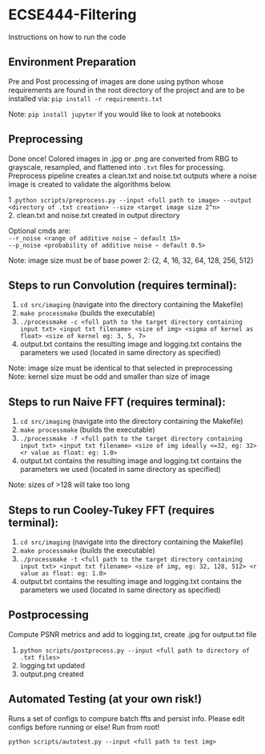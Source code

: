 # ECSE444-Filtering

Instructions on how to run the code

## Environment Preparation
Pre and Post processing of images are done using python whose requirements are found in the root directory of the project and are to be installed via:
`pip install -r requirements.txt` 

Note: `pip install jupyter` if you would like to look at notebooks

## Preprocessing
Done once! Colored images in .jpg or .png are converted from RBG to grayscale, resampled, and flattened into `.txt` files for processing. Preprocess pipeline creates a clean.txt and noise.txt outputs where a noise image is created to validate the algorithms below.

1 .`python scripts/preprocess.py --input <full path to image> --output <directory of .txt creation> --size <target image size 2^n>` <br>
2. clean.txt and noise.txt created in output directory <br>

Optional cmds are: <br>
`--r_noise <range of additive noise ~ default 15>` <br>
`--p_noise <probability of additive noise ~ default 0.5>`  <br>

Note: image size must be of base power 2: {2, 4, 16, 32, 64, 128, 256, 512}


## Steps to run Convolution (requires terminal):
1. `cd src/imaging` (navigate into the directory containing the Makefile)
2. `make processmake` (builds the executable)
3. `./processmake -c <full path to the target directory containing input txt> <input txt filename> <size of img> <sigma of kernel as float> <size of kernel eg: 3, 5, 7>`
4. output.txt contains the resulting image and logging.txt contains the parameters we used (located in same directory as specified)

Note: image size must be identical to that selected in preprocessing <br>
Note: kernel size must be odd and smaller than size of image <br>


## Steps to run Naive FFT (requires terminal):
1. `cd src/imaging` (navigate into the directory containing the Makefile)
2. `make processmake` (builds the executable)
3. `./processmake -f <full path to the target directory containing input txt> <input txt filename> <size of img ideally <=32, eg: 32> <r value as float: eg: 1.0>`
4. output.txt contains the resulting image and logging.txt contains the parameters we used (located in same directory as specified)

Note: sizes of >128 will take too long


## Steps to run Cooley-Tukey FFT (requires terminal):
1. `cd src/imaging` (navigate into the directory containing the Makefile)
2. `make processmake` (builds the executable)
3. `./processmake -t <full path to the target directory containing input txt> <input txt filename> <size of img, eg: 32, 128, 512> <r value as float: eg: 1.0>`
4. output.txt contains the resulting image and logging.txt contains the parameters we used (located in same directory as specified)

## Postprocessing
Compute PSNR metrics and add to logging.txt, create .jpg for output.txt file

1. `python scripts/postprocess.py --input <full path to directory of .txt files>`
2. logging.txt updated
3. output.png created 

## Automated Testing (at your own risk!)
Runs a set of configs to compure batch ffts and persist info. Please edit configs before running or else! Run from root!

`python scripts/autotest.py --input <full path to test img>`

